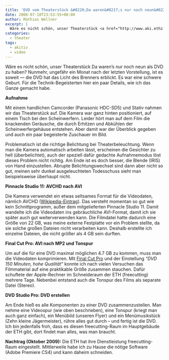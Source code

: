 ```yaml
---
title: 'DVD vom Theaterstück &#8220;Da waren&#8217;s nur noch neun&#8221;'
date: 2008-07-10T23:53:55+00:00
author: Mathias Wellner
excerpt: |
  Wäre es nicht schön, unser Theaterstück <a href="http://www.aki.ethz.ch/akitiv/nurnochneun/index.html">Da waren's nur noch neun</a> als DVD zu haben? Nunmehr, ungefähr ein Monat nach der letzten Vorstellung, ist es soweit -- die DVD hat das Licht des Brenners erblickt. Es war eine schwere Geburt. Für die Technik-Begeisterten hier ein paar Details, wie ich das Ganze gemacht habe.
categories:
  - theater
tags:
  - akitiv
  - video
---
```

Wäre es nicht schön, unser Theaterstück Da waren&#8217;s nur noch neun als DVD zu haben? Nunmehr, ungefähr ein Monat nach der letzten Vorstellung, ist es soweit &#8212; die DVD hat das Licht des Brenners erblickt. Es war eine schwere Geburt. Für die Technik-Begeisterten hier ein paar Details, wie ich das Ganze gemacht habe.

**Aufnahme**

Mit einem handlichen Camcorder (Panasonic HDC-SD5) und Stativ nahmen wir das Theaterstück auf. Die Kamera war ganz hinten positioniert, auf einem Tisch bei den Scheinwerfern. Leider hört man auf dem Film die knackenden Geräusche, die durch Erhitzen und Abkühlen der Scheinwerfergehäuse entstehen. Aber damit war der Überblick gegeben und auch ein paar begeisterte Zuschauer im Bild.

Problematisch ist die richtige Belichtung bei Theaterbeleuchtung. Wenn man die Kamera automatisch arbeiten lässt, erscheinen die Gesichter zu hell (überbelichtet), auch der speziell dafür gedachte Aufnahmemodus löst dieses Problem nicht richtig. Am Ende ist es doch besser, die Blende (IRIS) von Hand einzustellen. Abrupte Belichtungswechsel sind dann aber nicht so gut, meinen sehr dunkel ausgeleuchteten Todesschuss sieht man beispielsweise überhaupt nicht.

**Pinnacle Studio 11: AVCHD nach AVI**

Die Kamera verwendet ein etwas seltsames Format für die Videodaten, nämlich AVCHD ([Wikipedia-Eintrag](http://de.wikipedia.org/wiki/Advanced_Video_Codec_High_Definition)). Das versteht momentan so gut wie kein Schnittprogramm, außer dem mitgelieferten Pinnacle Studio 11. Damit wandelte ich die Videodaten ins gebräuchliche AVI-Format, damit ich sie später auch gut weiterverwenden kann. Die Filmdatei hatte dadurch eine Größe von 22 GB, was meine externe Festplatte vor ein Problem stellte, da sie solche großen Dateien nicht verarbeiten kann. Deshalb erstellte ich einzelne Dateien, die nicht größer als 4 GB sein durften.

**Final Cut Pro: AVI nach MP2 und Tonspur**

Um auf die für eine DVD maximal möglichen 4.7 GB zu kommen, muss man die Videodaten komprimieren. Mit [Final Cut Pro](http://www.apple.com/de/finalcutpro/) und der Einstellung _&#8220;DVD 150 Minuten, hohe Qualität&#8221;_ konnte ich nach vielen Versuchen das Filmmaterial auf eine praktikable Größe zusammen stauchen. Dafür schuftete der Apple-Rechner im Schneideraum der ETH (freecutting) mehrere Tage. Nebenbei entstand auch die Tonspur des Films als separate Datei (Stereo).

**DVD Studio Pro: DVD erstellen**

Am Ende hieß es alle Komponenten zu einer DVD zusammenzustellen. Man nehme eine Videospur (wie oben beschrieben), eine Tonspur (kriegt man auch ganz einfach), ein Menübild (unseren Flyer) und ein Menümusikstück (Zehn kleine Jägermeister), rühre alles gut durch &ndash; und fertig ist die DVD. Ich bin jedenfalls froh, dass es diesen freecutting-Raum im Hauptgebäude der ETH gibt, dort findet man alles, was man braucht.

**Nachtrag (Oktober 2009):** Die ETH hat ihre Dienstleistung freecutting-Raum eingestellt. Mittlerweile habe ich zu Hause die nötige Software (Adobe Premiere CS4) und kann daheim schneiden.
